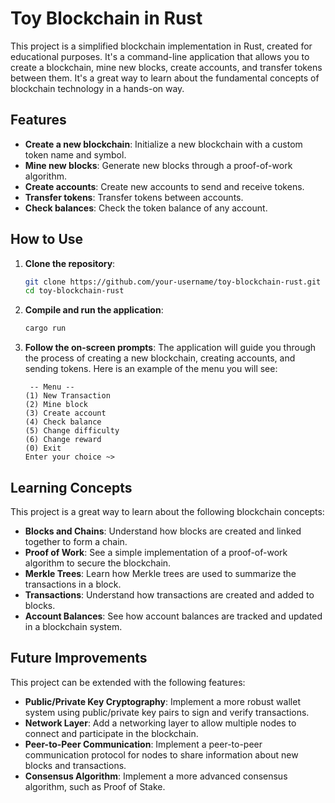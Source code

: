 # Toy Blockchain in Rust

This project is a simplified blockchain implementation in Rust, created for educational purposes. It's a command-line application that allows you to create a blockchain, mine new blocks, create accounts, and transfer tokens between them. It's a great way to learn about the fundamental concepts of blockchain technology in a hands-on way.

## Features

*   **Create a new blockchain**: Initialize a new blockchain with a custom token name and symbol.
*   **Mine new blocks**: Generate new blocks through a proof-of-work algorithm.
*   **Create accounts**: Create new accounts to send and receive tokens.
*   **Transfer tokens**: Transfer tokens between accounts.
*   **Check balances**: Check the token balance of any account.

## How to Use

1.  **Clone the repository**:
    ```bash
    git clone https://github.com/your-username/toy-blockchain-rust.git
    cd toy-blockchain-rust
    ```

2.  **Compile and run the application**:
    ```bash
    cargo run
    ```

3.  **Follow the on-screen prompts**:
    The application will guide you through the process of creating a new blockchain, creating accounts, and sending tokens. Here is an example of the menu you will see:
    ```
     -- Menu --
    (1) New Transaction
    (2) Mine block
    (3) Create account
    (4) Check balance
    (5) Change difficulty
    (6) Change reward
    (0) Exit
    Enter your choice ~>
    ```

## Learning Concepts

This project is a great way to learn about the following blockchain concepts:

*   **Blocks and Chains**: Understand how blocks are created and linked together to form a chain.
*   **Proof of Work**: See a simple implementation of a proof-of-work algorithm to secure the blockchain.
*   **Merkle Trees**: Learn how Merkle trees are used to summarize the transactions in a block.
*   **Transactions**: Understand how transactions are created and added to blocks.
*   **Account Balances**: See how account balances are tracked and updated in a blockchain system.

## Future Improvements

This project can be extended with the following features:

*   **Public/Private Key Cryptography**: Implement a more robust wallet system using public/private key pairs to sign and verify transactions.
*   **Network Layer**: Add a networking layer to allow multiple nodes to connect and participate in the blockchain.
*   **Peer-to-Peer Communication**: Implement a peer-to-peer communication protocol for nodes to share information about new blocks and transactions.
*   **Consensus Algorithm**: Implement a more advanced consensus algorithm, such as Proof of Stake.
